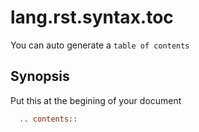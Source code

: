# lang.rst.syntax.toc

You can auto generate a `table of contents`

## Synopsis

Put this at the begining of your document

```rst
  .. contents::
```
